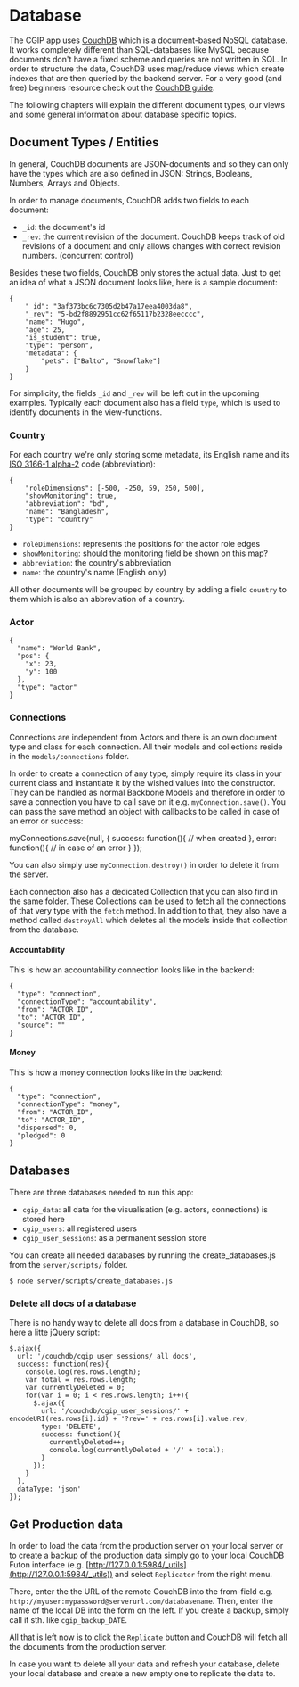 # Database

The CGIP app uses [CouchDB](http://couchdb.apache.org/) which is a document-based NoSQL database. It works completely different than SQL-databases like MySQL because documents don't have a fixed scheme and queries are not written in SQL. In order to structure the data, CouchDB uses map/reduce views which create indexes that are then queried by the backend server. For a very good (and free) beginners resource check out the [CouchDB guide](http://guide.couchdb.org/draft/index.html).

The following chapters will explain the different document types, our views and some general information about database specific topics.

## Document Types / Entities

In general, CouchDB documents are JSON-documents and so they can only have the types which are also defined in JSON: Strings, Booleans, Numbers, Arrays and Objects. 

In order to manage documents, CouchDB adds two fields to each document:

- `_id`: the document's id
- `_rev`: the current revision of the document. CouchDB keeps track of old revisions of a document and only allows changes with correct revision numbers. (concurrent control)

Besides these two fields, CouchDB only stores the actual data. Just to get an idea of what a JSON document looks like, here is a sample document:

	{
   		"_id": "3af373bc6c7305d2b47a17eea4003da8",
   		"_rev": "5-bd2f8892951cc62f65117b2328eecccc",
   		"name": "Hugo",
   		"age": 25,
   		"is_student": true,
   		"type": "person",
	    "metadata": {
   			"pets": ["Balto", "Snowflake"]
   		}
	}

For simplicity, the fields `_id` and `_rev` will be left out in the upcoming examples. Typically each document also has a field `type`, which is used to identify documents in the view-functions.

### Country

For each country we're only storing some metadata, its English name and its [ISO 3166-1 alpha-2](http://en.wikipedia.org/wiki/ISO_3166-1_alpha-2#Officially_assigned_code_elements) code (abbreviation):

	{
	    "roleDimensions": [-500, -250, 59, 250, 500],
   		"showMonitoring": true,
   		"abbreviation": "bd",
   		"name": "Bangladesh",
   		"type": "country"
	}

- `roleDimensions`: represents the positions for the actor role edges
- `showMonitoring`: should the monitoring field be shown on this map?
- `abbreviation`: the country's abbreviation
- `name`: the country's name (English only)

All other documents will be grouped by country by adding a field `country` to them which is also an abbreviation of a country. 

### Actor

    {
      "name": "World Bank",
      "pos": {
        "x": 23,
        "y": 100
      },
      "type": "actor"
    }

### Connections

Connections are independent from Actors and there is an own document type and class for each connection. All their models and collections reside in the `models/connections` folder.

In order to create a connection of any type, simply require its class in your current class and instantiate it by the wished values into the constructor. They can be handled as normal Backbone Models and therefore in order to save a connection you have to call save on it e.g. `myConnection.save()`. You can pass the save method an object with callbacks to be called in case of an error or success:

  myConnections.save(null, {
    success: function(){
      // when created
    },
    error: function(){
      // in case of an error
    }
  });
  
You can also simply use `myConnection.destroy()` in order to delete it from the server.

Each connection also has a dedicated Collection that you can also find in the same folder. These Collections can be used to fetch all the connections of that very type with the `fetch` method. In addition to that, they also have a method called `destroyAll` which deletes all the models inside that collection from the database.

#### Accountability

This is how an accountability connection looks like in the backend:

    {
      "type": "connection",
      "connectionType": "accountability",
      "from": "ACTOR_ID",
      "to": "ACTOR_ID",
      "source": ""
    }

#### Money

This is how a money connection looks like in the backend:

    {
      "type": "connection",
      "connectionType": "money",
      "from": "ACTOR_ID",
      "to": "ACTOR_ID",
      "dispersed": 0,
      "pledged": 0
    }

## Databases

There are three databases needed to run this app:

- `cgip_data`: all data for the visualisation (e.g. actors, connections) is stored here
- `cgip_users`: all registered users
- `cgip_user_sessions`: as a permanent session store

You can create all needed databases by running the create_databases.js from the `server/scripts/` folder. 

`$ node server/scripts/create_databases.js`

### Delete all docs of a database

There is no handy way to delete all docs from a database in CouchDB, so here a litte jQuery script:

    $.ajax({
      url: '/couchdb/cgip_user_sessions/_all_docs', 
      success: function(res){
        console.log(res.rows.length);
        var total = res.rows.length;
        var currentlyDeleted = 0;
        for(var i = 0; i < res.rows.length; i++){
          $.ajax({ 
            url: '/couchdb/cgip_user_sessions/' + encodeURI(res.rows[i].id) + '?rev=' + res.rows[i].value.rev,
            type: 'DELETE',
            success: function(){
              currentlyDeleted++;
              console.log(currentlyDeleted + '/' + total);
            }
          });
        }
      },
      dataType: 'json'
    });

## Get Production data

In order to load the data from the production server on your local server or to create a backup of the production data simply go to your local CouchDB Futon interface (e.g. [http://127.0.0.1:5984/_utils](http://127.0.0.1:5984/_utils)) and select `Replicator` from the right menu.

There, enter the the URL of the remote CouchDB into the from-field e.g. `http://myuser:mypassword@serverurl.com/databasename`. Then, enter the name of the local DB into the form on the left. If you create a backup, simply call it sth. like `cgip_backup_DATE`.

All that is left now is to click the `Replicate` button and CouchDB will fetch all the documents from the production server.

In case you want to delete all your data and refresh your database, delete your local database and create a new empty one to replicate the data to.